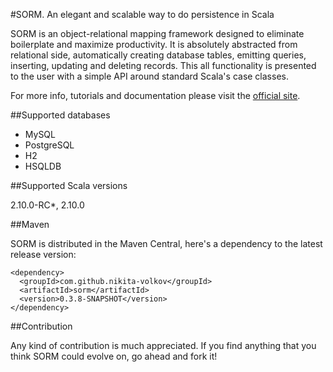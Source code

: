 #SORM. An elegant and scalable way to do persistence in Scala

SORM is an object-relational mapping framework designed to eliminate boilerplate and maximize productivity. It is absolutely abstracted from relational side, automatically creating database tables, emitting queries, inserting, updating and deleting records. This all functionality is presented to the user with a simple API around standard Scala's case classes. 

For more info, tutorials and documentation please visit the [official site](http://sorm-framework.org).

##Supported databases

* MySQL
* PostgreSQL
* H2
* HSQLDB

##Supported Scala versions

2.10.0-RC*, 2.10.0

##Maven

SORM is distributed in the Maven Central, here's a dependency to the latest release version:

    <dependency>
      <groupId>com.github.nikita-volkov</groupId>
      <artifactId>sorm</artifactId>
      <version>0.3.8-SNAPSHOT</version>
    </dependency>

##Contribution

Any kind of contribution is much appreciated. If you find anything that you think SORM could evolve on, go ahead and fork it! 
